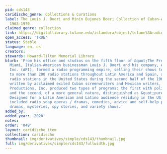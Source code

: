```yaml
---
pid: cds143
caridischo_genre: Collections & Curations
label: The Louis J. Boeri and Minín Bujones Boeri Collection of Cuban-American Radionovelas,
  1963-1970
claimed_genre: collection
link: https://digitallibrary.tulane.edu/islandora/object/tulane%3Aradionovelas
open_access: 'TRUE'
status: Stable
language: en, es
creators: 
stewards: Howard-Tilton Memorial Library
blurb: 'From his office and studios on the fifth floor of &quot;The Freedom Tower&quot; in
  Miami, Italian-American businessman Louis J. Boeri and his company, America''s Productions,
  Inc. (API), formed a radio programming empire, selling their shows to government,
  to more than 200 radio stations throughout Latin America and Spain, and to Spanish-speaking
  radio stations in the United States during the second half of the 1960s. With scripts
  written by acclaimed exiled Cuban screenwriters and Mexican writers, America''s
  Productions, Inc. produced two types of programs: the first with political content
  and the second, of a more general nature, distinguished as &quot;pure entertainment.&quot;
  Designed for a Latin American and Latino audience residing in the US, the pure entertainment
  included radio soap operas / dramas, comedies, advice and self-help programs, biblical
  dramas, mysteries, spy stories, and variety shows.'
added_by: 
added_year: '2020'
notes: 
order: '049'
layout: caridischo_item
collection: caridischo
thumbnail: img/derivatives/simple/cds143/thumbnail.jpg
full: img/derivatives/simple/cds143/fullwidth.jpg
---
```


